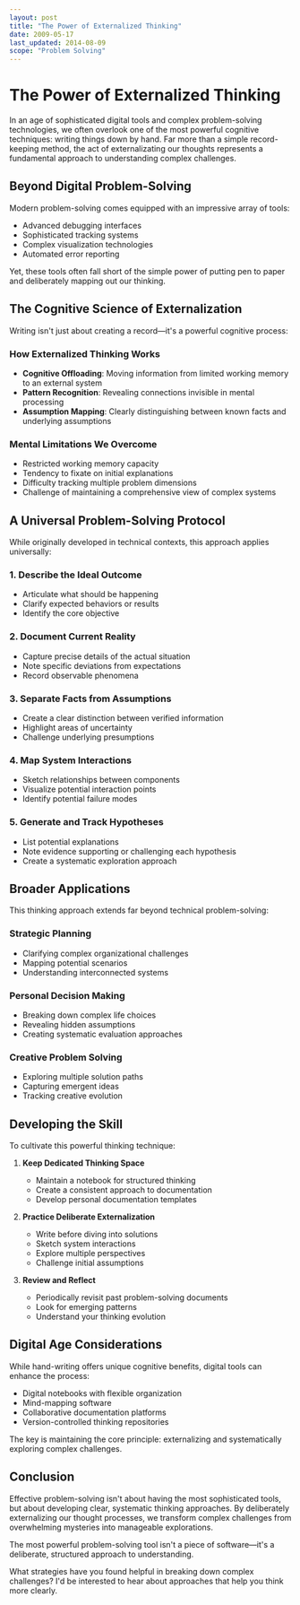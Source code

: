 ```yaml
---
layout: post
title: "The Power of Externalized Thinking"
date: 2009-05-17
last_updated: 2014-08-09
scope: "Problem Solving"
---
```


# The Power of Externalized Thinking

In an age of sophisticated digital tools and complex problem-solving technologies, we often overlook one of the most powerful cognitive techniques: writing things down by hand. Far more than a simple record-keeping method, the act of externalizating our thoughts represents a fundamental approach to understanding complex challenges.

## Beyond Digital Problem-Solving

Modern problem-solving comes equipped with an impressive array of tools:
- Advanced debugging interfaces
- Sophisticated tracking systems
- Complex visualization technologies
- Automated error reporting

Yet, these tools often fall short of the simple power of putting pen to paper and deliberately mapping out our thinking.

## The Cognitive Science of Externalization

Writing isn't just about creating a record—it's a powerful cognitive process:

### How Externalized Thinking Works
- **Cognitive Offloading**: Moving information from limited working memory to an external system
- **Pattern Recognition**: Revealing connections invisible in mental processing
- **Assumption Mapping**: Clearly distinguishing between known facts and underlying assumptions

### Mental Limitations We Overcome
- Restricted working memory capacity
- Tendency to fixate on initial explanations
- Difficulty tracking multiple problem dimensions
- Challenge of maintaining a comprehensive view of complex systems

## A Universal Problem-Solving Protocol

While originally developed in technical contexts, this approach applies universally:

### 1. Describe the Ideal Outcome
- Articulate what should be happening
- Clarify expected behaviors or results
- Identify the core objective

### 2. Document Current Reality
- Capture precise details of the actual situation
- Note specific deviations from expectations
- Record observable phenomena

### 3. Separate Facts from Assumptions
- Create a clear distinction between verified information
- Highlight areas of uncertainty
- Challenge underlying presumptions

### 4. Map System Interactions
- Sketch relationships between components
- Visualize potential interaction points
- Identify potential failure modes

### 5. Generate and Track Hypotheses
- List potential explanations
- Note evidence supporting or challenging each hypothesis
- Create a systematic exploration approach

## Broader Applications

This thinking approach extends far beyond technical problem-solving:

### Strategic Planning
- Clarifying complex organizational challenges
- Mapping potential scenarios
- Understanding interconnected systems

### Personal Decision Making
- Breaking down complex life choices
- Revealing hidden assumptions
- Creating systematic evaluation approaches

### Creative Problem Solving
- Exploring multiple solution paths
- Capturing emergent ideas
- Tracking creative evolution

## Developing the Skill

To cultivate this powerful thinking technique:

1. **Keep Dedicated Thinking Space**
   - Maintain a notebook for structured thinking
   - Create a consistent approach to documentation
   - Develop personal documentation templates

2. **Practice Deliberate Externalization**
   - Write before diving into solutions
   - Sketch system interactions
   - Explore multiple perspectives
   - Challenge initial assumptions

3. **Review and Reflect**
   - Periodically revisit past problem-solving documents
   - Look for emerging patterns
   - Understand your thinking evolution

## Digital Age Considerations

While hand-writing offers unique cognitive benefits, digital tools can enhance the process:
- Digital notebooks with flexible organization
- Mind-mapping software
- Collaborative documentation platforms
- Version-controlled thinking repositories

The key is maintaining the core principle: externalizing and systematically exploring complex challenges.

## Conclusion

Effective problem-solving isn't about having the most sophisticated tools, but about developing clear, systematic thinking approaches. By deliberately externalizing our thought processes, we transform complex challenges from overwhelming mysteries into manageable explorations.

The most powerful problem-solving tool isn't a piece of software—it's a deliberate, structured approach to understanding.

What strategies have you found helpful in breaking down complex challenges? I'd be interested to hear about approaches that help you think more clearly.